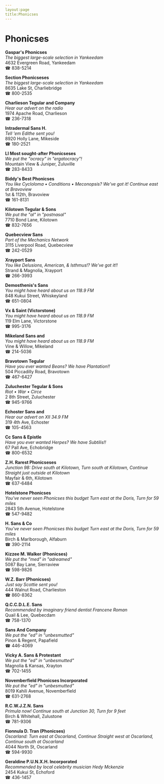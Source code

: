 ```yaml
---
layout:page
title:Phonicses
---
```

# Phonicses

**Gaspar's Phonicses**  
_The biggest large-scale selection in Yankeedam_  
4632 Evergreen Road, Yankeedam  
☎ 838-5214



**Section Phonicseses**  
_The biggest large-scale selection in Yankeedam_  
8635 Lake St, Charliebridge  
☎ 800-2535



**Charlieson Tegular and Company**  
_Hear our advert on the radio_  
1974 Apache Road, Charlieson  
☎ 236-7318



**Intradermal Sans H.**  
_Tell 'em Edithe sent you!_  
8920 Holly Lane, Mikeside  
☎ 180-2521



**LI Most sought-after Phonicseses**  
_We put the "ocracy" in "ergatocracy"!_  
Mountain View & Juniper, Zuluville  
☎ 283-8433



**Biddy's Best Phonicses**  
_You like Cycloloma • Conditions • Meconopsis? We've got it! 
Continue east at Bravoview_  
1st & 112th, Bravoview  
☎ 161-8131



**Kilotown Tegular & Sons**  
_We put the "al" in "postnasal"_  
7710 Bond Lane, Kilotown  
☎ 832-7656



**Quebecview Sans**  
_Part of the Mechanics Network_  
3115 Liverpool Road, Quebecview  
☎ 242-0529



**Xrayport Sans**  
_You like Delusions, American, & Isthmus!? We've got it!!_  
Strand & Magnolia, Xrayport  
☎ 266-3993



**Demosthenis's Sans**  
_You might have heard about us on 118.9 FM_  
848 Kukui Street, Whiskeyland  
☎ 651-0804



**Vx & Saint (Victorstone)**  
_You might have heard about us on 118.9 FM_  
119 Elm Lane, Victorstone  
☎ 995-3176



**Mikeland Sans and**  
_You might have heard about us on 118.9 FM_  
Vine & Willow, Mikeland  
☎ 214-5036



**Bravotown Tegular**  
_Have you ever wanted Beans? We have Plantation!!_  
504 Piccadilly Road, Bravotown  
☎ 467-6427



**Zuluchester Tegular & Sons**  
_Riot • War • Circe_  
2 8th Street, Zuluchester  
☎ 945-9766



**Echoster Sans and**  
_Hear our advert on XII 34.9 FM_  
319 4th Ave, Echoster  
☎ 105-4563



**Cc Sans & Epistle**  
_Have you ever wanted Herpes? We have Subtilis!!_  
67 Pall Ave, Echobridge  
☎ 800-6532



**Z.H. Rarest Phonicseses**  
_Junction 98: Drive south at Kilotown, Turn south at Kilotown, Continue Straight just outside at Kilotown_  
Mayfair & 6th, Kilotown  
☎ 637-6484



**Hotelstone Phonicses**  
_You've never seen Phonicses this budget 
Turn east at the Doris, Turn for 59 miles_  
2843 5th Avenue, Hotelstone  
☎ 547-9482



**H. Sans & Co**  
_You've never seen Phonicses this budget 
Turn east at the Doris, Turn for 59 miles_  
Birch & Marlborough, Alfaburn  
☎ 390-2114



**Kizzee M. Walker (Phonicses)**  
_We put the "med" in "adreamed"_  
5087 Bay Lane, Sierraview  
☎ 598-9826



**W.Z. Barr (Phonicses)**  
_Just say Scottie sent you!_  
444 Walnut Road, Charlieston  
☎ 860-8362



**Q.C.C.D.L.E. Sans**  
_Recommended by imaginary friend dentist Francene Roman_  
Quail & Lee, Quebecdam  
☎ 758-1370



**Sans And Company**  
_We put the "ed" in "unbesmutted"_  
Pinon & Regent, Papafield  
☎ 446-4069



**Vicky A. Sans & Protestant**  
_We put the "ed" in "unbesmutted"_  
Magnolia & Kansas, Xrayton  
☎ 702-1455



**Novemberfield Phonicses Incorporated**  
_We put the "ed" in "unbesmutted"_  
8019 Kahili Avenue, Novemberfield  
☎ 631-2768



**R.C.W.J.Z.N. Sans**  
_Primula now! 
Continue south at Junction 30, Turn for 9 feet_  
Birch & Whitehall, Zulustone  
☎ 781-9306



**Fionnula D. Tran (Phonicses)**  
_Oscarland: Turn east at Oscarland, Continue Straight west at Oscarland, Continue south at Oscarland_  
4044 North St, Oscarland  
☎ 594-9930



**Geraldine P.U.N.X.H. Incorporated**  
_Recommended by local celebrity musician Hedy Mckenzie_  
2454 Kukui St, Echoford  
☎ 436-1457



